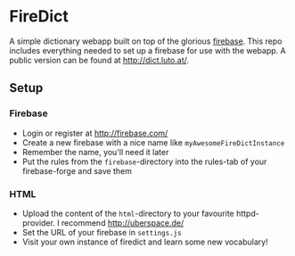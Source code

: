 # FireDict
A simple dictionary webapp built on top of the glorious [firebase](http://firebase.com). This repo includes everything needed to set up a firebase for use with the webapp. A public version can be found at http://dict.luto.at/.

## Setup

### Firebase
* Login or register at http://firebase.com/
* Create a new firebase with a nice name like `myAwesomeFireDictInstance`
* Remember the name, you'll need it later
* Put the rules from the `firebase`-directory into the rules-tab of your firebase-forge and save them

### HTML
* Upload the content of the `html`-directory to your favourite httpd-provider. I recommend http://uberspace.de/
* Set the URL of your firebase in `settings.js`
* Visit your own instance of firedict and learn some new vocabulary!

